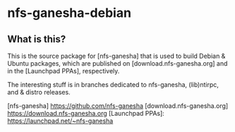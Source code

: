 nfs-ganesha-debian
================

What is this?
---------------

This is the source package for [nfs-ganesha] that is used to build 
Debian & Ubuntu packages, which are published on [download.nfs-ganesha.org]
and in the [Launchpad PPAs], respectively.

The interesting stuff is in branches dedicated to nfs-ganesha, (lib)ntirpc,
and & distro releases.

[nfs-ganesha] https://github.com/nfs-ganesha
[download.nfs-ganesha.org] https://download.nfs-ganesha.org
[Launchpad PPAs]: https://launchpad.net/~nfs-ganesha

